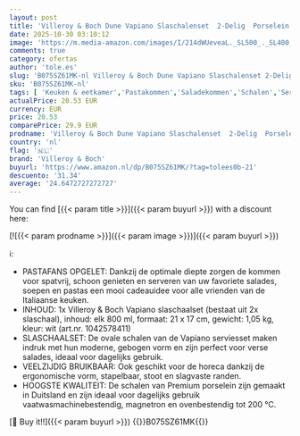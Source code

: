 ```yaml
---
layout: post
title: 'Villeroy & Boch Dune Vapiano Slaschalenset  2-Delig  Porselein  Wit'
date: 2025-10-30 03:10:12
image: 'https://m.media-amazon.com/images/I/214dWUeveaL._SL500_._SL400_.jpg'
comments: true
category: ofertas
author: 'tole.es'
slug: 'B075SZ61MK-nl Villeroy & Boch Dune Vapiano Slaschalenset 2-Delig...'
sku: 'B075SZ61MK-nl'
tags: [ 'Keuken & eetkamer','Pastakommen','Saladekommen','Schalen','Servies','Serviesgoed','Serviesgoed & serveerbestek','Wonen & keuken','villeroy & boch','🇳🇱', ]
actualPrice: 20.53 EUR
currency: EUR
price: 20.53
comparePrice: 29.9 EUR
prodname: 'Villeroy & Boch Dune Vapiano Slaschalenset  2-Delig  Porselein  Wit'
country: 'nl'
flag: '🇳🇱'
brand: 'Villeroy & Boch'
buyurl: 'https://www.amazon.nl/dp/B075SZ61MK/?tag=tolees0b-21'
descuento: '31.34'
average: '24.6472727272727'
---
```


You can find [{{< param title >}}]({{< param buyurl >}}) with a discount here:

[![{{< param prodname >}}]({{< param image >}})]({{< param buyurl >}})

ℹ️:

- PASTAFANS OPGELET: Dankzij de optimale diepte zorgen de kommen voor spatvrij, schoon genieten en serveren van uw favoriete salades, soepen en pastas een mooi cadeauidee voor alle vrienden van de Italiaanse keuken.
- INHOUD: 1x Villeroy & Boch Vapiano slaschaalset (bestaat uit 2x slaschaal), inhoud: elk 800 ml, formaat: 21 x 17 cm, gewicht: 1,05 kg, kleur: wit (art.nr. 1042578411)
- SLASCHAALSET: De ovale schalen van de Vapiano serviesset maken indruk met hun moderne, gebogen vorm en zijn perfect voor verse salades, ideaal voor dagelijks gebruik.
- VEELZIJDIG BRUIKBAAR: Ook geschikt voor de horeca dankzij de ergonomische vorm, stapelbaar, stoot en slagvaste randen.
- HOOGSTE KWALITEIT: De schalen van Premium porselein zijn gemaakt in Duitsland en zijn ideaal voor dagelijks gebruik vaatwasmachinebestendig, magnetron en ovenbestendig tot 200 °C.

[🛒 Buy it!!]({{< param buyurl >}})
{{<world>}}B075SZ61MK{{</world>}}
